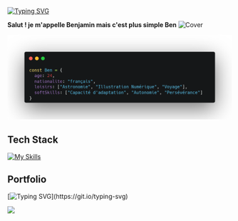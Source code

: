 [![Typing SVG](https://readme-typing-svg.demolab.com?font=Fira+Code&size=24&pause=1000&color=0060FF&random=false&width=435&lines=D%C3%A9veloppeur+Web+Full+Stack+Junior)](https://git.io/typing-svg)

__Salut ! je m'appelle Benjamin mais c'est plus simple Ben__ ![Cover](https://user-images.githubusercontent.com/74038190/216655848-cf4d7bed-52aa-4740-8c67-1832472051ec.gif)

![Cover](https://github.com/BVCoca/BVCoca/blob/main/img/benCode.png)

## Tech Stack 
[![My Skills](https://skillicons.dev/icons?i=html,css,js,angular,react,ts,php,symfony,mysql,git,ps&per-line=4)]()  ‎
## Portfolio
[![Typing SVG](https://readme-typing-svg.demolab.com?font=Fira+Code&pause=1000&color=F79418&random=false&width=435&lines=En+cours+.+.+.)](https://git.io/typing-svg)

<picture>
  <source
    srcset="https://github-readme-stats.vercel.app/api?username=bvcoca&show_icons=true&theme=dark"
    media="(prefers-color-scheme: dark)"
  />
  <img src="https://github-readme-stats.vercel.app/api?username=bvcoca&show_icons=true" />
</picture>
